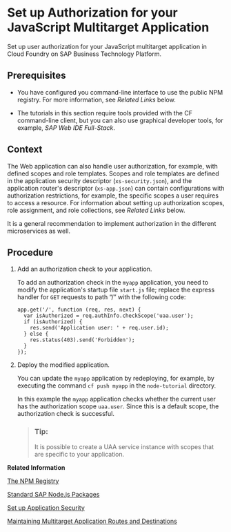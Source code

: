 <!-- loio7eedc1dc3f254cca8236924a728c8894 -->

# Set up Authorization for your JavaScript Multitarget Application

Set up user authorization for your JavaScript multitarget application in Cloud Foundry on SAP Business Technology Platform.



<a name="loio7eedc1dc3f254cca8236924a728c8894__prereq_ogg_tlf_21b"/>

## Prerequisites

-   You have configured you command-line interface to use the public NPM registry. For more information, see *Related Links* below.

-   The tutorials in this section require tools provided with the CF command-line client, but you can also use graphical developer tools, for example, *SAP Web IDE Full-Stack*.




## Context

The Web application can also handle user authorization, for example, with defined scopes and role templates. Scopes and role templates are defined in the application security descriptor \(`xs-security.json`\), and the application router's descriptor \(`xs-app.json`\) can contain configurations with authorization restrictions, for example, the specific scopes a user requires to access a resource. For information about setting up authorization scopes, role assignment, and role collections, see *Related Links* below.

It is a general recommendation to implement authorization in the different microservices as well.



<a name="loio7eedc1dc3f254cca8236924a728c8894__steps_myj_j4j_qv"/>

## Procedure

1.  Add an authorization check to your application.

    To add an authorization check in the `myapp` application, you need to modify the application's startup file `start.js` file; replace the express handler for `GET` requests to path “/” with the following code:

    ```
    app.get('/', function (req, res, next) {
      var isAuthorized = req.authInfo.checkScope('uaa.user');
      if (isAuthorized) {
        res.send('Application user: ' + req.user.id);
      } else {
        res.status(403).send('Forbidden');
      }
    });
    ```

2.  Deploy the modified application.

    You can update the `myapp` application by redeploying, for example, by executing the command `cf push myapp` in the `node-tutorial` directory.

    In this example the `myapp` application checks whether the current user has the authorization scope `uaa.user`. Since this is a default scope, the authorization check is successful.

    > ### Tip:  
    > It is possible to create a UAA service instance with scopes that are specific to your application.


**Related Information**  


[The NPM Registry](the-npm-registry-726e5d4.md "The public NPM registry includes SAP Node.js modules for use by application developers.")

[Standard SAP Node.js Packages](standard-sap-node-js-packages-5451327.md "A collection of Node.js packages developed by SAP is provided to help you develop Node.js applications for Cloud Foundry and SAP HANA Cloud.")

[Set up Application Security](../100-HANA-Cloud-DB-Dev-Security/set-up-application-security-b823639.md "Help ensure a multitarget application is protected from Web-based attacks.")

[Maintaining Multitarget Application Routes and Destinations](../090-HANA-Cloud-DB-Dev-MTA-Routes/maintaining-multitarget-application-routes-and-destinations-0117b71.md "Define application routes and destinations.")

